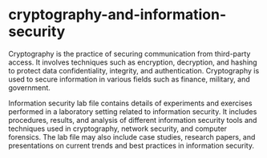 # cryptography-and-information-security

Cryptography is the practice of securing communication from third-party access. It involves techniques such as encryption, decryption, and hashing to protect data confidentiality, integrity, and authentication. Cryptography is used to secure information in various fields such as finance, military, and government.

Information security lab file  contains details of experiments and exercises performed in a laboratory setting related to information security. It includes procedures, results, and analysis of different information security tools and techniques used in cryptography, network security, and computer forensics. The lab file may also include case studies, research papers, and presentations on current trends and best practices in information security.
